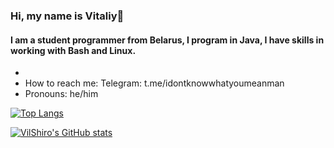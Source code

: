### Hi, my name is Vitaliy👋

#### I am a student programmer from Belarus, I program in Java, I have skills in working with Bash and Linux.

- 
- How to reach me: Telegram: t.me/idontknowwhatyoumeanman
- Pronouns: he/him

[![Top Langs](https://github-readme-stats.vercel.app/api/top-langs/?username=anuraghazra&layout=compact)](https://github.com/anuraghazra/github-readme-stats)

[![VilShiro's GitHub stats](https://github-readme-stats.vercel.app/api?username=anuraghazra)](https://github.com/anuraghazra/github-readme-stats)
